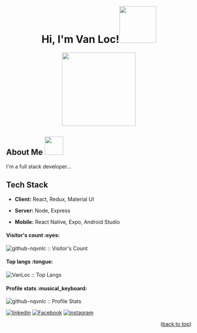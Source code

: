 <h1 align="center">Hi, I'm Van Loc!<img src="https://media2.giphy.com/media/RCBYD5ey6kusWhvObs/giphy.gif" width="100"></h1>
<p align="center"><img src="https://media1.giphy.com/media/jLDTcbU89ZOW4/200w.webp?cid=ecf05e476vr0l0091gqfnch5r6yw682swpvs3re33osw6mqg&ep=v1_stickers_search&rid=200w.webp&ct=s" width="200"> </p>

## About Me <img src="https://media1.giphy.com/media/3HbtyiV6otnLf4WHSN/200w.webp?cid=ecf05e47o5f3s9y85dlcn8hh4jjpfyb1u8lj7gcc7nokmeah&ep=v1_stickers_search&rid=200w.webp&ct=s" width="50"> 
I'm a full stack developer...

## Tech Stack

- **Client:** React, Redux, Material UI

- **Server:** Node, Express

- **Mobile:** React Native, Expo, Android Studio 




<h4>Visitor's count :eyes:</h4>
<p><img src="https://profile-counter.glitch.me/{github-nqvnlc}/count.svg" alt="github-nqvnlc :: Visitor's Count" /></p>

<h4>Top langs :tongue:</h4>
<p><img src="https://github-readme-stats.vercel.app/api/top-langs/?username=github-nqvnlc&langs_count=10&theme=synthwave&layout=compact" alt="VanLoc :: Top Langs" /></p>


<h4>Profile stats :musical_keyboard:</h4>

<p><img src="https://github-readme-stats.vercel.app/api?username=github-nqvnlc&show_icons=true&theme=synthwave" alt="github-nqvnlc :: Profile Stats" /></p>


[![linkedin](https://img.shields.io/badge/In-1DA1F2?style=for-the-badge&logo=linkedin&logoColor=white)](https://www.linkedin.com/in/linkedlocnv14/)
[![Facebook](https://img.shields.io/badge/Fb-0A66C2?style=for-the-badge&logo=facebook&logoColor=white)](https://facebook.com/fb.nqvnlc)
[![instagram](https://img.shields.io/badge/IG-FE016A?style=for-the-badge&logo=instagram&logoColor=white)](https://www.instagram/_ins.nqvnlc)
<p align="right">(<a href="#readme-top">back to top</a>)</p>
<!---
github-nqvnlc/github-nqvnlc is a ✨ special ✨ repository because its `README.md` (this file) appears on your GitHub profile.
You can click the Preview link to take a look at your changes.
--->
